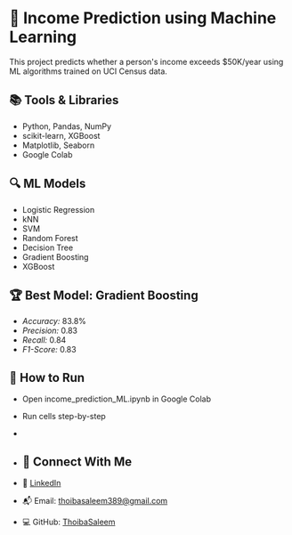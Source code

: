 # 🧠 Income Prediction using Machine Learning

This project predicts whether a person's income exceeds $50K/year using ML algorithms trained on UCI Census data.

## 📚 Tools & Libraries
- Python, Pandas, NumPy
- scikit-learn, XGBoost
- Matplotlib, Seaborn
- Google Colab

## 🔍 ML Models
- Logistic Regression
- kNN
- SVM
- Random Forest
- Decision Tree
- Gradient Boosting
- XGBoost

## 🏆 Best Model: Gradient Boosting
- *Accuracy:* 83.8%
- *Precision:* 0.83
- *Recall:* 0.84
- *F1-Score:* 0.83

## 📁 How to Run
- Open income_prediction_ML.ipynb in Google Colab
- Run cells step-by-step
- 
- ## 📇 Connect With Me

- 💼 [LinkedIn](https://www.linkedin.com/in/thoiba-saleem/)
- 📬 Email: thoibasaleem389@gmail.com
- 💻 GitHub: [ThoibaSaleem](https://github.com/ThoibaSaleem)
